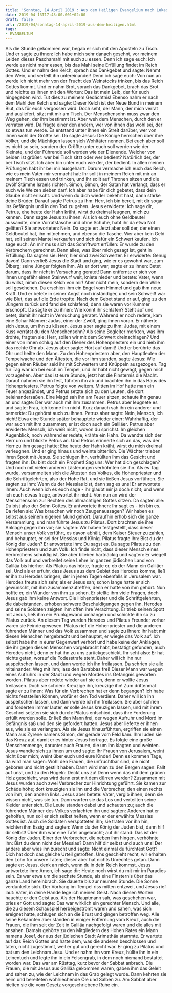 ```yaml
---
title: 'Sonntag, 14 April 2019 : Aus dem Heiligen Evangelium nach Lukas - Lk 22,14-71.23,1-56.'
date: 2019-04-13T17:43:00.001+02:00
draft: false
url: /2019/04/sonntag-14-april-2019-aus-dem-heiligen.html
tags: 
- EVANGELIUM
---
```


Als die Stunde gekommen war, begab er sich mit den Aposteln zu Tisch. Und er sagte zu ihnen: Ich habe mich sehr danach gesehnt, vor meinem Leiden dieses Paschamahl mit euch zu essen. Denn ich sage euch: Ich werde es nicht mehr essen, bis das Mahl seine Erfüllung findet im Reich Gottes. Und er nahm den Kelch, sprach das Dankgebet und sagte: Nehmt den Wein, und verteilt ihn untereinander! Denn ich sage euch: Von nun an werde ich nicht mehr von der Frucht des Weinstocks trinken, bis das Reich Gottes kommt. Und er nahm Brot, sprach das Dankgebet, brach das Brot und reichte es ihnen mit den Worten: Das ist mein Leib, der für euch hingegeben wird. Tut dies zu meinem Gedächtnis! Ebenso nahm er nach dem Mahl den Kelch und sagte: Dieser Kelch ist der Neue Bund in meinem Blut, das für euch vergossen wird. Doch seht, der Mann, der mich verrät und ausliefert, sitzt mit mir am Tisch. Der Menschensohn muss zwar den Weg gehen, der ihm bestimmt ist. Aber weh dem Menschen, durch den er verraten wird. Da fragte einer den andern, wer von ihnen das wohl sei, der so etwas tun werde. Es entstand unter ihnen ein Streit darüber, wer von ihnen wohl der Größte sei. Da sagte Jesus: Die Könige herrschen über ihre Völker, und die Mächtigen lassen sich Wohltäter nennen. Bei euch aber soll es nicht so sein, sondern der Größte unter euch soll werden wie der Kleinste, und der Führende soll werden wie der Dienende. Welcher von beiden ist größer: wer bei Tisch sitzt oder wer bedient? Natürlich der, der bei Tisch sitzt. Ich aber bin unter euch wie der, der bedient. In allen meinen Prüfungen habt ihr bei mir ausgeharrt. Darum vermache ich euch das Reich, wie es mein Vater mir vermacht hat: Ihr sollt in meinem Reich mit mir an meinem Tisch essen und trinken, und ihr sollt auf Thronen sitzen und die zwölf Stämme Israels richten. Simon, Simon, der Satan hat verlangt, dass er euch wie Weizen sieben darf. Ich aber habe für dich gebetet, dass dein Glaube nicht erlischt. Und wenn du dich wieder bekehrt hast, dann stärke deine Brüder. Darauf sagte Petrus zu ihm: Herr, ich bin bereit, mit dir sogar ins Gefängnis und in den Tod zu gehen. Jesus erwiderte: Ich sage dir, Petrus, ehe heute der Hahn kräht, wirst du dreimal leugnen, mich zu kennen. Dann sagte Jesus zu ihnen: Als ich euch ohne Geldbeutel aussandte, ohne Vorratstasche und ohne Schuhe, habt ihr da etwa Not gelitten? Sie antworteten: Nein. Da sagte er: Jetzt aber soll der, der einen Geldbeutel hat, ihn mitnehmen, und ebenso die Tasche. Wer aber kein Geld hat, soll seinen Mantel verkaufen und sich dafür ein Schwert kaufen. Ich sage euch: An mir muss sich das Schriftwort erfüllen: Er wurde zu den Verbrechern gerechnet. Denn alles, was über mich gesagt ist, geht in Erfüllung. Da sagten sie: Herr, hier sind zwei Schwerter. Er erwiderte: Genug davon! Dann verließ Jesus die Stadt und ging, wie er es gewohnt war, zum Ölberg; seine Jünger folgten ihm. Als er dort war, sagte er zu ihnen: Betet darum, dass ihr nicht in Versuchung geratet! Dann entfernte er sich von ihnen ungefähr einen Steinwurf weit, kniete nieder und betete: Vater, wenn du willst, nimm diesen Kelch von mir! Aber nicht mein, sondern dein Wille soll geschehen. Da erschien ihm ein Engel vom Himmel und gab ihm neue Kraft. Und er betete in seiner Angst noch inständiger, und sein Schweiß war wie Blut, das auf die Erde tropfte. Nach dem Gebet stand er auf, ging zu den Jüngern zurück und fand sie schlafend; denn sie waren vor Kummer erschöpft. Da sagte er zu ihnen: Wie könnt ihr schlafen? Steht auf und betet, damit ihr nicht in Versuchung geratet. Während er noch redete, kam eine Schar Männer; Judas, einer der Zwölf, ging ihnen voran. Er näherte sich Jesus, um ihn zu küssen. Jesus aber sagte zu ihm: Judas, mit einem Kuss verrätst du den Menschensohn? Als seine Begleiter merkten, was ihm drohte, fragten sie: Herr, sollen wir mit dem Schwert dreinschlagen? Und einer von ihnen schlug auf den Diener des Hohenpriesters ein und hieb ihm das rechte Ohr ab. Jesus aber sagte: Hört auf damit! Und er berührte das Ohr und heilte den Mann. Zu den Hohenpriestern aber, den Hauptleuten der Tempelwache und den Ältesten, die vor ihm standen, sagte Jesus: Wie gegen einen Räuber seid ihr mit Schwertern und Knüppeln ausgezogen. Tag für Tag war ich bei euch im Tempel, und ihr habt nicht gewagt, gegen mich vorzugehen. Aber das ist eure Stunde, jetzt hat die Finsternis die Macht. Darauf nahmen sie ihn fest, führten ihn ab und brachten ihn in das Haus des Hohenpriesters. Petrus folgte von weitem. Mitten im Hof hatte man ein Feuer angezündet, und Petrus setzte sich zu den Leuten, die dort beieinandersaßen. Eine Magd sah ihn am Feuer sitzen, schaute ihn genau an und sagte: Der war auch mit ihm zusammen. Petrus aber leugnete es und sagte: Frau, ich kenne ihn nicht. Kurz danach sah ihn ein anderer und bemerkte: Du gehörst auch zu ihnen. Petrus aber sagte: Nein, Mensch, ich nicht! Etwa eine Stunde später behauptete wieder einer: Wahrhaftig, der war auch mit ihm zusammen; er ist doch auch ein Galiläer. Petrus aber erwiderte: Mensch, ich weiß nicht, wovon du sprichst. Im gleichen Augenblick, noch während er redete, krähte ein Hahn. Da wandte sich der Herr um und blickte Petrus an. Und Petrus erinnerte sich an das, was der Herr zu ihm gesagt hatte: Ehe heute der Hahn kräht, wirst du mich dreimal verleugnen. Und er ging hinaus und weinte bitterlich. Die Wächter trieben ihren Spott mit Jesus. Sie schlugen ihn, verhüllten ihm das Gesicht und fragten ihn: Du bist doch ein Prophet! Sag uns: Wer hat dich geschlagen? Und noch mit vielen anderen Lästerungen verhöhnten sie ihn. Als es Tag wurde, versammelten sich die Ältesten des Volkes, die Hohenpriester und die Schriftgelehrten, also der Hohe Rat, und sie ließen Jesus vorführen. Sie sagten zu ihm: Wenn du der Messias bist, dann sag es uns! Er antwortete ihnen: Auch wenn ich es euch sage - ihr glaubt mir ja doch nicht; und wenn ich euch etwas frage, antwortet ihr nicht. Von nun an wird der Menschensohn zur Rechten des allmächtigen Gottes sitzen. Da sagten alle: Du bist also der Sohn Gottes. Er antwortete ihnen: Ihr sagt es - ich bin es. Da riefen sie: Was brauchen wir noch Zeugenaussagen? Wir haben es selbst aus seinem eigenen Mund gehört. Daraufhin erhob sich die ganze Versammlung, und man führte Jesus zu Pilatus. Dort brachten sie ihre Anklage gegen ihn vor; sie sagten: Wir haben festgestellt, dass dieser Mensch unser Volk verführt, es davon abhält, dem Kaiser Steuer zu zahlen, und behauptet, er sei der Messias und König. Pilatus fragte ihn: Bist du der König der Juden? Er antwortete ihm: Du sagst es. Da sagte Pilatus zu den Hohenpriestern und zum Volk: Ich finde nicht, dass dieser Mensch eines Verbrechens schuldig ist. Sie aber blieben hartnäckig und sagten: Er wiegelt das Volk auf und verbreitet seine Lehre im ganzen jüdischen Land von Galiläa bis hierher. Als Pilatus das hörte, fragte er, ob der Mann ein Galiläer sei. Und als er erfuhr, dass Jesus aus dem Gebiet des Herodes komme, ließ er ihn zu Herodes bringen, der in jenen Tagen ebenfalls in Jerusalem war. Herodes freute sich sehr, als er Jesus sah; schon lange hatte er sich gewünscht, mit ihm zusammenzutreffen, denn er hatte von ihm gehört. Nun hoffte er, ein Wunder von ihm zu sehen. Er stellte ihm viele Fragen, doch Jesus gab ihm keine Antwort. Die Hohenpriester und die Schriftgelehrten, die dabeistanden, erhoben schwere Beschuldigungen gegen ihn. Herodes und seine Soldaten zeigten ihm offen ihre Verachtung. Er trieb seinen Spott mit Jesus, ließ ihm ein Prunkgewand umhängen und schickte ihn so zu Pilatus zurück. An diesem Tag wurden Herodes und Pilatus Freunde; vorher waren sie Feinde gewesen. Pilatus rief die Hohenpriester und die anderen führenden Männer und das Volk zusammen und sagte zu ihnen: Ihr habt mir diesen Menschen hergebracht und behauptet, er wiegle das Volk auf. Ich selbst habe ihn in eurer Gegenwart verhört und habe keine der Anklagen, die ihr gegen diesen Menschen vorgebracht habt, bestätigt gefunden, auch Herodes nicht, denn er hat ihn zu uns zurückgeschickt. Ihr seht also: Er hat nichts getan, worauf die Todesstrafe steht. Daher will ich ihn nur auspeitschen lassen, und dann werde ich ihn freilassen. Da schrien sie alle miteinander: Weg mit ihm; lass den Barabbas frei! Dieser Mann war wegen eines Aufruhrs in der Stadt und wegen Mordes ins Gefängnis geworfen worden. Pilatus aber redete wieder auf sie ein, denn er wollte Jesus freilassen. Doch sie schrien: Kreuzige ihn, kreuzige ihn! Zum drittenmal sagte er zu ihnen: Was für ein Verbrechen hat er denn begangen? Ich habe nichts feststellen können, wofür er den Tod verdient. Daher will ich ihn auspeitschen lassen, und dann werde ich ihn freilassen. Sie aber schrien und forderten immer lauter, er solle Jesus kreuzigen lassen, und mit ihrem Geschrei setzten sie sich durch: Pilatus entschied, dass ihre Forderung erfüllt werden solle. Er ließ den Mann frei, der wegen Aufruhr und Mord im Gefängnis saß und den sie gefordert hatten. Jesus aber lieferte er ihnen aus, wie sie es verlangten. Als sie Jesus hinausführten, ergriffen sie einen Mann aus Zyrene namens Simon, der gerade vom Feld kam. Ihm luden sie das Kreuz auf, damit er es hinter Jesus hertrage. Es folgte eine große Menschenmenge, darunter auch Frauen, die um ihn klagten und weinten. Jesus wandte sich zu ihnen um und sagte: Ihr Frauen von Jerusalem, weint nicht über mich; weint über euch und eure Kinder! Denn es kommen Tage, da wird man sagen: Wohl den Frauen, die unfruchtbar sind, die nicht geboren und nicht gestillt haben. Dann wird man zu den Bergen sagen: Fallt auf uns!, und zu den Hügeln: Deckt uns zu! Denn wenn das mit dem grünen Holz geschieht, was wird dann erst mit dem dürren werden? Zusammen mit Jesus wurden auch zwei Verbrecher zur Hinrichtung geführt. Sie kamen zur Schädelhöhe; dort kreuzigten sie ihn und die Verbrecher, den einen rechts von ihm, den andern links. Jesus aber betete: Vater, vergib ihnen, denn sie wissen nicht, was sie tun. Dann warfen sie das Los und verteilten seine Kleider unter sich. Die Leute standen dabei und schauten zu; auch die führenden Männer des Volkes verlachten ihn und sagten: Anderen hat er geholfen, nun soll er sich selbst helfen, wenn er der erwählte Messias Gottes ist. Auch die Soldaten verspotteten ihn; sie traten vor ihn hin, reichten ihm Essig und sagten: Wenn du der König der Juden bist, dann hilf dir selbst! Über ihm war eine Tafel angebracht; auf ihr stand: Das ist der König der Juden. Einer der Verbrecher, die neben ihm hingen, verhöhnte ihn: Bist du denn nicht der Messias? Dann hilf dir selbst und auch uns! Der andere aber wies ihn zurecht und sagte: Nicht einmal du fürchtest Gott? Dich hat doch das gleiche Urteil getroffen. Uns geschieht recht, wir erhalten den Lohn für unsere Taten; dieser aber hat nichts Unrechtes getan. Dann sagte er: Jesus, denk an mich, wenn du in dein Reich kommst. Jesus antwortete ihm: Amen, ich sage dir: Heute noch wirst du mit mir im Paradies sein. Es war etwa um die sechste Stunde, als eine Finsternis über das ganze Land hereinbrach. Sie dauerte bis zur neunten Stunde. Die Sonne verdunkelte sich. Der Vorhang im Tempel riss mitten entzwei, und Jesus rief laut: Vater, in deine Hände lege ich meinen Geist. Nach diesen Worten hauchte er den Geist aus. Als der Hauptmann sah, was geschehen war, pries er Gott und sagte: Das war wirklich ein gerechter Mensch. Und alle, die zu diesem Schauspiel herbeigeströmt waren und sahen, was sich ereignet hatte, schlugen sich an die Brust und gingen betroffen weg. Alle seine Bekannten aber standen in einiger Entfernung vom Kreuz, auch die Frauen, die ihm seit der Zeit in Galiläa nachgefolgt waren und die alles mit ansahen. Damals gehörte zu den Mitgliedern des Hohen Rates ein Mann namens Josef, der aus der jüdischen Stadt Arimathäa stammte. Er wartete auf das Reich Gottes und hatte dem, was die anderen beschlossen und taten, nicht zugestimmt, weil er gut und gerecht war. Er ging zu Pilatus und bat um den Leichnam Jesu. Und er nahm ihn vom Kreuz, hüllte ihn in ein Leinentuch und legte ihn in ein Felsengrab, in dem noch niemand bestattet worden war. Das war am Rüsttag, kurz bevor der Sabbat anbrach. Die Frauen, die mit Jesus aus Galiläa gekommen waren, gaben ihm das Geleit und sahen zu, wie der Leichnam in das Grab gelegt wurde. Dann kehrten sie heim und bereiteten wohlriechende Öle und Salben zu. Am Sabbat aber hielten sie die vom Gesetz vorgeschriebene Ruhe ein.